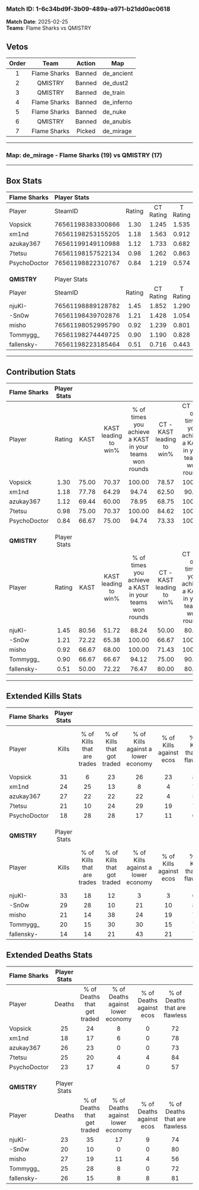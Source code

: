 ### Match ID: 1-6c34bd9f-3b09-489a-a971-b21dd0ac0618  
**Match Date**: 2025-02-25  
**Teams**: Flame Sharks vs QMISTRY  

## Vetos  

| Order | Team | Action | Map |
| :---: | :--: | :----: | --- |
| 1 | Flame Sharks | Banned | de_ancient |
| 2 | QMISTRY | Banned | de_dust2 |
| 3 | QMISTRY | Banned | de_train |
| 4 | Flame Sharks | Banned | de_inferno |
| 5 | Flame Sharks | Banned | de_nuke |
| 6 | QMISTRY | Banned | de_anubis |
| 7 | Flame Sharks | Picked | de_mirage |

---  

### **Map**: de_mirage - Flame Sharks (19) vs QMISTRY (17)  
---  

## Box Stats  

| **Flame Sharks** | Player Stats      |        |           |          |       |      |       |         |        |      |     |
| :- | :- | :-: | :-: | :-: | :-: | :-: | :-: | :-: | :-: | :-: | :-: |
| Player           | SteamID           | Rating | CT Rating | T Rating | KAST  | ADR  | Kills | Assists | Deaths | K/D  | HS% |
| Vopsick          | 76561198383300866 |  1.30  |   1.245   |  1.535   | 75.00 | 93.8 |  31   |    6    |   25   | 1.24 | 51  |
| xm1nd            | 76561198253155205 |  1.18  |   1.563   |  0.912   | 77.78 | 72.5 |  24   |    4    |   18   | 1.33 | 37  |
| azukay367        | 76561199149110988 |  1.12  |   1.733   |  0.682   | 69.44 | 83.2 |  27   |    7    |   26   | 1.04 | 33  |
| 7tetsu           | 76561198157522134 |  0.98  |   1.262   |  0.863   | 75.00 | 65.1 |  21   |   11    |   25   | 0.84 | 52  |
| PsychoDoctor     | 76561198822310767 |  0.84  |   1.219   |  0.574   | 66.67 | 56.1 |  18   |    6    |   23   | 0.78 | 44  |
|                  |                   |        |           |          |       |      |       |         |        |      |     |
|                  |                   |        |           |          |       |      |       |         |        |      |     |
|                  |                   |        |           |          |       |      |       |         |        |      |     |
| **QMISTRY**      | Player Stats      |        |           |          |       |      |       |         |        |      |     |
| Player           | SteamID           | Rating | CT Rating | T Rating | KAST  | ADR  | Kills | Assists | Deaths | K/D  | HS% |
| njuKI-           | 76561198889128782 |  1.45  |   1.852   |  1.290   | 80.56 | 98.4 |  33   |   12    |   23   | 1.43 | 57  |
| -Sn0w            | 76561198439702876 |  1.21  |   1.428   |  1.054   | 72.22 | 67.1 |  29   |    1    |   20   | 1.45 | 44  |
| misho            | 76561198052995790 |  0.92  |   1.239   |  0.801   | 66.67 | 79.4 |  21   |    6    |   27   | 0.78 | 42  |
| Tommygg_         | 76561198274449725 |  0.90  |   1.190   |  0.828   | 66.67 | 69.1 |  20   |    9    |   25   | 0.80 | 55  |
| fallensky-       | 76561198223185464 |  0.51  |   0.716   |  0.443   | 50.00 | 39.4 |  14   |    4    |   26   | 0.54 | 28  |
---  

## Contribution Stats  

| **Flame Sharks** | Player Stats |       |                      |                                                        |                           |                                                             |                          |                                                            |
| :- | :-: | :-: | :-: | :-: | :-: | :-: | :-: | :-: |
| Player           |    Rating    | KAST  | KAST leading to win% | % of times you achieve a KAST in your teams won rounds | CT - KAST leading to win% | CT - % of times you achieve a KAST in your teams won rounds | T - KAST leading to win% | T - % of times you achieve a KAST in your teams won rounds |
| Vopsick          |     1.30     | 75.00 |        70.37         |                         100.00                         |           78.57           |                           100.00                            |          61.54           |                           100.00                           |
| xm1nd            |     1.18     | 77.78 |        64.29         |                         94.74                          |           62.50           |                            90.91                            |          66.67           |                           100.00                           |
| azukay367        |     1.12     | 69.44 |        60.00         |                         78.95                          |           68.75           |                           100.00                            |          44.44           |                           50.00                            |
| 7tetsu           |     0.98     | 75.00 |        70.37         |                         100.00                         |           84.62           |                           100.00                            |          57.14           |                           100.00                           |
| PsychoDoctor     |     0.84     | 66.67 |        75.00         |                         94.74                          |           73.33           |                           100.00                            |          77.78           |                           87.50                            |
|                  |              |       |                      |                                                        |                           |                                                             |                          |                                                            |
|                  |              |       |                      |                                                        |                           |                                                             |                          |                                                            |
|                  |              |       |                      |                                                        |                           |                                                             |                          |                                                            |
| **QMISTRY**      | Player Stats |       |                      |                                                        |                           |                                                             |                          |                                                            |
| Player           |    Rating    | KAST  | KAST leading to win% | % of times you achieve a KAST in your teams won rounds | CT - KAST leading to win% | CT - % of times you achieve a KAST in your teams won rounds | T - KAST leading to win% | T - % of times you achieve a KAST in your teams won rounds |
| njuKI-           |     1.45     | 80.56 |        51.72         |                         88.24                          |           50.00           |                            80.00                            |          53.85           |                           100.00                           |
| -Sn0w            |     1.21     | 72.22 |        65.38         |                         100.00                         |           66.67           |                           100.00                            |          63.64           |                           100.00                           |
| misho            |     0.92     | 66.67 |        68.00         |                         100.00                         |           71.43           |                           100.00                            |          63.64           |                           100.00                           |
| Tommygg_         |     0.90     | 66.67 |        66.67         |                         94.12                          |           75.00           |                            90.00                            |          58.33           |                           100.00                           |
| fallensky-       |     0.51     | 50.00 |        72.22         |                         76.47                          |           80.00           |                            80.00                            |          62.50           |                           71.43                            |
---  

## Extended Kills Stats  

| **Flame Sharks** | Player Stats |                            |                            |                                    |                         |                              |                                 |                                       |                    |           |
| :- | :-: | :-: | :-: | :-: | :-: | :-: | :-: | :-: | :-: | :-: |
| Player           |    Kills     | % of Kills that are trades | % of Kills that got traded | % of Kills against a lower economy | % of Kills against ecos | % of Kills that are flawless | % of Kills that are close duels | % of Kills that are assisted by flash | Pistol Round Kills | AWP Kills |
| Vopsick          |      31      |             6              |             23             |                 26                 |           23            |              87              |                6                |                  10                   |         1          |     1     |
| xm1nd            |      24      |             25             |             13             |                 8                  |            4            |              71              |                8                |                   0                   |         1          |    13     |
| azukay367        |      27      |             22             |             22             |                 22                 |            4            |              59              |                0                |                   0                   |         4          |     0     |
| 7tetsu           |      21      |             10             |             24             |                 29                 |           19            |              76              |               10                |                  10                   |         1          |     0     |
| PsychoDoctor     |      18      |             28             |             28             |                 17                 |           11            |              61              |               11                |                   0                   |         2          |     0     |
|                  |              |                            |                            |                                    |                         |                              |                                 |                                       |                    |           |
|                  |              |                            |                            |                                    |                         |                              |                                 |                                       |                    |           |
|                  |              |                            |                            |                                    |                         |                              |                                 |                                       |                    |           |
| **QMISTRY**      | Player Stats |                            |                            |                                    |                         |                              |                                 |                                       |                    |           |
| Player           |    Kills     | % of Kills that are trades | % of Kills that got traded | % of Kills against a lower economy | % of Kills against ecos | % of Kills that are flawless | % of Kills that are close duels | % of Kills that are assisted by flash | Pistol Round Kills | AWP Kills |
| njuKI-           |      33      |             18             |             12             |                 3                  |            3            |              64              |                6                |                   6                   |         3          |     0     |
| -Sn0w            |      29      |             28             |             10             |                 21                 |           10            |              83              |               10                |                   0                   |         2          |     8     |
| misho            |      21      |             14             |             38             |                 24                 |           19            |              76              |                5                |                   0                   |         1          |     0     |
| Tommygg_         |      20      |             15             |             30             |                 30                 |           15            |              70              |               10                |                   5                   |         1          |     0     |
| fallensky-       |      14      |             14             |             21             |                 43                 |           21            |              71              |                0                |                   0                   |         0          |     0     |
## Extended Deaths Stats  

| **Flame Sharks** | Player Stats |                             |                                   |                          |                               |                            |                           |               |
| :- | :-: | :-: | :-: | :-: | :-: | :-: | :-: | :-: |
| Player           |    Deaths    | % of Deaths that get traded | % of Deaths against lower economy | % of Deaths against ecos | % of Deaths that are flawless | % of Deaths that are close | % of Deaths while blinded | Deaths to AWP |
| Vopsick          |      25      |             24              |                 8                 |            0             |              72               |             8              |             4             |       2       |
| xm1nd            |      18      |             17              |                 6                 |            0             |              78               |             0              |             0             |       0       |
| azukay367        |      26      |             23              |                 0                 |            0             |              73               |             4              |             4             |       2       |
| 7tetsu           |      25      |             20              |                 4                 |            4             |              84               |             0              |             4             |       1       |
| PsychoDoctor     |      23      |             17              |                 4                 |            0             |              57               |             22             |             0             |       3       |
|                  |              |                             |                                   |                          |                               |                            |                           |               |
|                  |              |                             |                                   |                          |                               |                            |                           |               |
|                  |              |                             |                                   |                          |                               |                            |                           |               |
| **QMISTRY**      | Player Stats |                             |                                   |                          |                               |                            |                           |               |
| Player           |    Deaths    | % of Deaths that get traded | % of Deaths against lower economy | % of Deaths against ecos | % of Deaths that are flawless | % of Deaths that are close | % of Deaths while blinded | Deaths to AWP |
| njuKI-           |      23      |             35              |                17                 |            9             |              74               |             9              |             4             |       4       |
| -Sn0w            |      20      |             10              |                 0                 |            0             |              80               |             5              |             5             |       2       |
| misho            |      27      |             19              |                11                 |            4             |              56               |             11             |             0             |       2       |
| Tommygg_         |      25      |             28              |                 8                 |            0             |              72               |             8              |             0             |       3       |
| fallensky-       |      26      |             15              |                 8                 |            8             |              81               |             0              |            12             |       3       |
